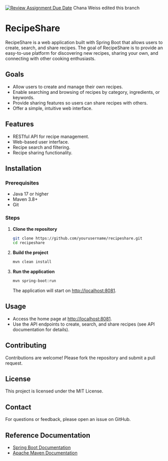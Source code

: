 [![Review Assignment Due Date](https://classroom.github.com/assets/deadline-readme-button-22041afd0340ce965d47ae6ef1cefeee28c7c493a6346c4f15d667ab976d596c.svg)](https://classroom.github.com/a/IDML8iIg)
Chana Weiss edited this branch
# RecipeShare
RecipeShare is a web application built with Spring Boot that allows users to create, search, and share recipes. The goal of RecipeShare is to provide an easy-to-use platform for discovering new recipes, sharing your own, and connecting with other cooking enthusiasts.

## Goals

- Allow users to create and manage their own recipes.
- Enable searching and browsing of recipes by category, ingredients, or keywords.
- Provide sharing features so users can share recipes with others.
- Offer a simple, intuitive web interface.

## Features

- RESTful API for recipe management.
- Web-based user interface.
- Recipe search and filtering.
- Recipe sharing functionality.

## Installation

### Prerequisites

- Java 17 or higher
- Maven 3.8+
- Git

### Steps

1. **Clone the repository**
   ```bash
   git clone https://github.com/yourusername/recipeshare.git
   cd recipeshare
   ```

2. **Build the project**
   ```bash
   mvn clean install
   ```

3. **Run the application**
   ```bash
   mvn spring-boot:run
   ```
   The application will start on [http://localhost:8081](http://localhost:8081).

## Usage

- Access the home page at [http://localhost:8081](http://localhost:8081).
- Use the API endpoints to create, search, and share recipes (see API documentation for details).

## Contributing

Contributions are welcome! Please fork the repository and submit a pull request.

## License

This project is licensed under the MIT License.

## Contact

For questions or feedback, please open an issue on GitHub.

## Reference Documentation

- [Spring Boot Documentation](https://spring.io/projects/spring-boot)
- [Apache Maven Documentation](https://maven.apache.org/guides/index.html)

